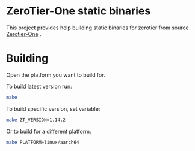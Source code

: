 # ZeroTier-One static binaries
This project provides help building static binaries for zerotier from source [Zerotier-One](https://github.com/zerotier/ZeroTierOne) .

# Building
Open the platform you want to build for.

To build latest version run:
```sh
make
```
To build specific version, set variable:
```sh
make ZT_VERSION=1.14.2
```
Or to build for a different platform:
```sh
make PLATFORM=linux/aarch64
```
